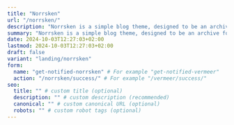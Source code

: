```yaml
---
title: "Norrsken"
url: "/norrsken/"
description: "Norrsken is a simple blog theme, designed to be an archive for all your digital things. Available soon!"
summary: "Norrsken is a simple blog theme, designed to be an archive for all your digital things. Available soon!"
date: 2024-10-03T12:27:03+02:00
lastmod: 2024-10-03T12:27:03+02:00
draft: false
variant: "landing/norrsken"
form:
  name: "get-notified-norrsken" # For example "get-notified-vermeer"
  action: "/norrsken/success/" # For example "/vermeer/success/"
seo:
  title: "" # custom title (optional)
  description: "" # custom description (recommended)
  canonical: "" # custom canonical URL (optional)
  robots: "" # custom robot tags (optional)
---
```

